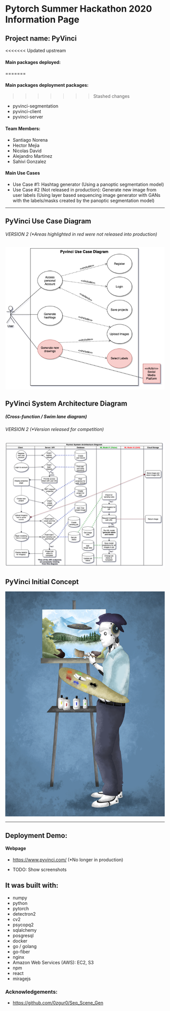 # Pytorch Summer Hackathon 2020 Information Page

## Project name: PyVinci

<<<<<<< Updated upstream
#### Main packages deployed:
=======
#### Main packages deployment packages:
>>>>>>> Stashed changes
- pyvinci-segmentation 
- pyvinci-client
- pyvinci-server

#### Team Members:
- Santiago Norena
- Hector Mejia
- Nicolas David
- Alejandro Martinez
- Sahivi Gonzalez

#### Main Use Cases
- Use Case #1: Hashtag generator (Using a panoptic segmentation model)
- Use Case #2 (Not released in production): Generate new image from user labels (Using layer based sequencing image generator with GANs with the labels/masks created by the panoptic segmentation model)
---------------------------------------------------------------------------------------

## PyVinci Use Case Diagram 
###### VERSION 2 (*Areas highlighted in red were not released into production)
![use case diagram](architecture/UML-Diagrams/version-2/PyVinci-UseCase-Diagram.png)

## PyVinci System Architecture Diagram 
##### (Cross-function / Swim lane diagram)
###### VERSION 2 (*Version released for competition)
![cross-function / swim lane diagram](architecture/UML-Diagrams/version-2/PyVinci-System-Architecture-Diagram.png)

## PyVinci Initial Concept
![PyVinci Initial(use case #2)](client/pyvinci_final.png)

---------------------------------------------------------------------------------------
## Deployment Demo:

#### Webpage
- https://www.pyvinci.com/ (*No longer in production)


- TODO: Show screenshots


## It was built with:
- numpy
- python
- pytorch
- detectron2
- cv2
- psycopq2
- sqlalchemy
- posgresql
- docker
- go / golang 
- go-fiber
- nginx
- Amazon Web Services (AWS): EC2, S3
- npm
- react
- miragejs

### Acknowledgements:
- https://github.com/0zgur0/Seq_Scene_Gen
